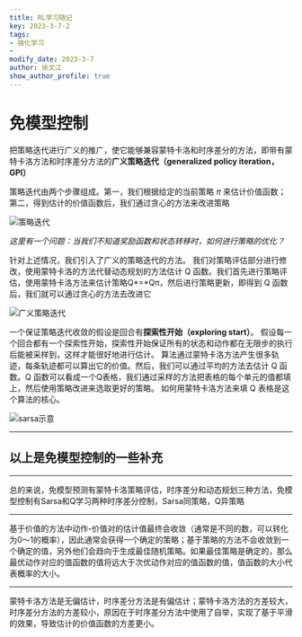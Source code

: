 ```yaml
---
title: RL学习随记
key: 2023-3-7-2
tags: 
- 强化学习
- 
modify_date: 2023-3-7
author: 徐文江
show_author_profile: true
---
```


# 免模型控制        

把策略迭代进行广义的推广，使它能够兼容蒙特卡洛和时序差分的方法，即带有蒙特卡洛方法和时序差分方法的**广义策略迭代（generalized policy iteration，GPI）**        

策略迭代由两个步骤组成。第一，我们根据给定的当前策略 *π* 来估计价值函数；第二，得到估计的价值函数后，我们通过贪心的方法来改进策略           

![策略迭代](https://datawhalechina.github.io/easy-rl/img/ch3/model_free_control_1.png)      



*这里有一个问题：当我们不知道奖励函数和状态转移时，如何进行策略的优化？*    

针对上述情况，我们引入了广义的策略迭代的方法。 我们对策略评估部分进行修改，使用蒙特卡洛的方法代替动态规划的方法估计 Q 函数。我们首先进行策略评估，使用蒙特卡洛方法来估计策略Q*=*Qπ，然后进行策略更新，即得到 Q 函数后，我们就可以通过贪心的方法去改进它        

![广义策略迭代](https://datawhalechina.github.io/easy-rl/img/ch3/model_free_control_3.png)   

一个保证策略迭代收敛的假设是回合有**探索性开始（exploring start）**。 假设每一个回合都有一个探索性开始，探索性开始保证所有的状态和动作都在无限步的执行后能被采样到，这样才能很好地进行估计。 算法通过蒙特卡洛方法产生很多轨迹，每条轨迹都可以算出它的价值。然后，我们可以通过平均的方法去估计 Q 函数。Q 函数可以看成一个Q表格，我们通过采样的方法把表格的每个单元的值都填上，然后使用策略改进来选取更好的策略。 如何用蒙特卡洛方法来填 Q 表格是这个算法的核心。       

![sarsa示意](https://datawhalechina.github.io/easy-rl/img/ch3/3.16.png)

----------------

## 以上是免模型控制的一些补充       

---------------

总的来说，免模型预测有蒙特卡洛策略评估，时序差分和动态规划三种方法，免模型控制有Sarsa和Q学习两种时序差分控制，Sarsa同策略，Q异策略          

-------------------

基于价值的方法中动作-价值对的估计值最终会收敛（通常是不同的数，可以转化为0～1的概率），因此通常会获得一个确定的策略；基于策略的方法不会收敛到一个确定的值，另外他们会趋向于生成最佳随机策略。如果最佳策略是确定的，那么最优动作对应的值函数的值将远大于次优动作对应的值函数的值，值函数的大小代表概率的大小。          

----------------

蒙特卡洛方法是无偏估计，时序差分方法是有偏估计；蒙特卡洛方法的方差较大，时序差分方法的方差较小，原因在于时序差分方法中使用了自举，实现了基于平滑的效果，导致估计的价值函数的方差更小。    

